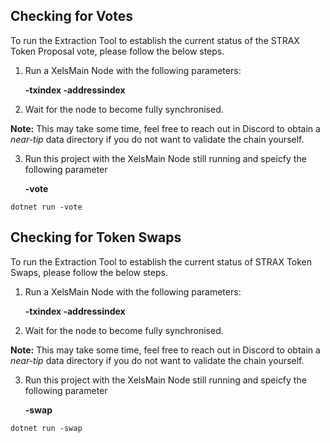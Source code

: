 ## Checking for Votes

To run the Extraction Tool to establish the current status of the STRAX Token Proposal vote, please follow the below steps.

 1. Run a XelsMain Node with the following parameters:

      **-txindex
      -addressindex**

2.  Wait for the node to become fully synchronised. 

**Note:** This may take some time, feel free to reach out in Discord to obtain a *near-tip* data directory if you do not want to validate the chain yourself.

 3.  Run this project with the XelsMain Node still running and speicfy the following parameter
 
	 **-vote**
	
	dotnet run -vote
	 
## Checking for Token Swaps

To run the Extraction Tool to establish the current status of STRAX Token Swaps, please follow the below steps.

 1. Run a XelsMain Node with the following parameters:

      **-txindex
      -addressindex**

2.  Wait for the node to become fully synchronised. 

**Note:** This may take some time, feel free to reach out in Discord to obtain a *near-tip* data directory if you do not want to validate the chain yourself.

 3.  Run this project with the XelsMain Node still running and speicfy the following parameter
 
	 **-swap**

	dotnet run -swap
